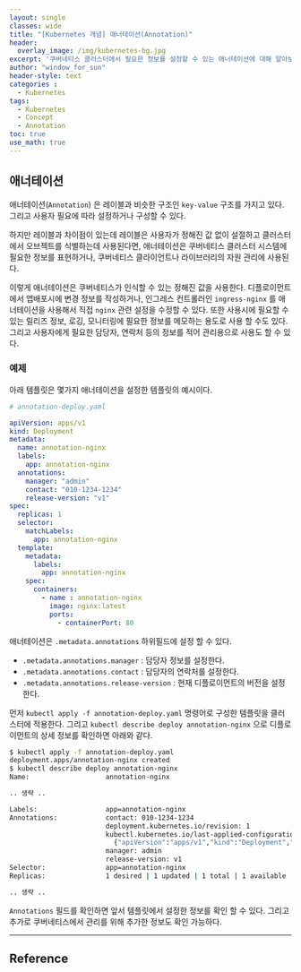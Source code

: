 ```yaml
--- 
layout: single
classes: wide
title: "[Kubernetes 개념] 애너테이션(Annotation)"
header:
  overlay_image: /img/kubernetes-bg.jpg
excerpt: '쿠버네티스 클러스터에서 필요한 정보를 설정할 수 있는 애너테이션에 대해 알아보자'
author: "window_for_sun"
header-style: text
categories :
  - Kubernetes
tags:
  - Kubernetes
  - Concept
  - Annotation
toc: true
use_math: true
---  
```


## 애너테이션
애너테이션(`Annotation`) 은 레이블과 비슷한 구조인 `key-value` 구조를 가지고 있다. 
그리고 사용자 필요에 따라 설정하거나 구성할 수 있다.  

하지만 레이블과 차이점이 있는데
레이블은 사용자가 정해진 값 없이 설절하고 클러스터에서 오브젝트를 식별하는데 사용된다면, 
애너테이션은 쿠버네티스 클러스터 시스템에 필요한 정보를 표현하거나, 
쿠버네티스 클라이언트나 라이브러리의 자원 관리에 사용된다.  

이렇게 애너테이션은 쿠버네티스가 인식할 수 있는 정해진 값을 사용한다. 
디플로이먼트에서 앱배포시에 변경 정보를 작성하거나, 
인그레스 컨트롤러인 `ingress-nginx` 를 애너테이션을 사용해서 직접 `nginx` 관련 설정을 수정할 수 있다. 
또한 사용시에 필요할 수 있는 릴리즈 정보, 로깅, 모니터링에 필요한 정보를 메모하는 용도로 사용 할 수도 있다. 
그리고 사용자에게 필요한 담당자, 연락처 등의 정보를 적어 관리용으로 사용도 할 수 있다.

### 예제 
아래 템플릿은 몇가지 애너테이션을 설정한 템플릿의 예시이다. 

```yaml
# annotation-deploy.yaml

apiVersion: apps/v1
kind: Deployment
metadata:
  name: annotation-nginx
  labels:
    app: annotation-nginx
  annotations:
    manager: "admin"
    contact: "010-1234-1234"
    release-version: "v1"
spec:
  replicas: 1
  selector:
    matchLabels:
      app: annotation-nginx
  template:
    metadata:
      labels:
        app: annotation-nginx
    spec:
      containers:
        - name : annotation-nginx
          image: nginx:latest
          ports:
            - containerPort: 80
```  

애너테이션은 `.metadata.annotations` 하위필드에 설정 할 수 있다.
- `.metadata.annotations.manager` : 담당자 정보를 설정한다.
- `.metadata.annotations.contact` : 담당자의 연락처를 설정한다.
- `.metadata.annotations.release-version` : 현재 디플로이먼트의 버전을 설정한다. 

먼저 `kubectl apply -f annotation-deploy.yaml` 명령어로 구성한 템플릿을 클러스터에 적용한다. 
그리고 `kubectl describe deploy annotation-nginx` 으로 디플로이먼트의 상세 정보를 확인하면 아래와 같다. 

```bash
$ kubectl apply -f annotation-deploy.yaml
deployment.apps/annotation-nginx created
$ kubectl describe deploy annotation-nginx
Name:                   annotation-nginx

.. 생략 ..

Labels:                 app=annotation-nginx
Annotations:            contact: 010-1234-1234
                        deployment.kubernetes.io/revision: 1
                        kubectl.kubernetes.io/last-applied-configuration:
                          {"apiVersion":"apps/v1","kind":"Deployment","metadata":{"annotations":{"contact":"010-1234-1234","manager":"admin","release-version":"v1"}...
                        manager: admin
                        release-version: v1
Selector:               app=annotation-nginx
Replicas:               1 desired | 1 updated | 1 total | 1 available | 0 unavailable

.. 생략 ..
```  

`Annotations` 필드를 확인하면 앞서 템플릿에서 설정한 정보를 확인 할 수 있다. 
그리고 추가로 쿠버네티스에서 관리를 위해 추가한 정보도 확인 가능하다. 

---
## Reference
